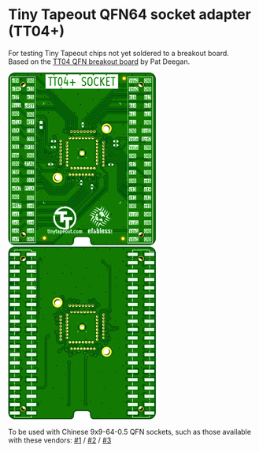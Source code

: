 # Tiny Tapeout QFN64 socket adapter (TT04+)

For testing Tiny Tapeout chips not yet soldered to a breakout board.<br />
Based on the [TT04 QFN breakout board](https://github.com/TinyTapeout/breakout-pcb) by Pat Deegan.

<img src="images/front.png" alt="" width="300px" />&emsp;
<img src="images/back.png" alt="" width="300px" />

To be used with Chinese 9x9-64-0.5 QFN sockets, such as those available with these vendors:
[#1](https://www.aliexpress.com/item/1005005700155525.html) /
[#2](https://www.taobao.com/list/item/708110757161.htm) /
[#3](https://www.taobao.com/list/item/736773077075.htm)
